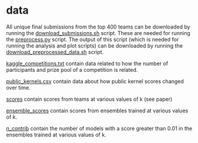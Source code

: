 # data
All unique final submissions from the top 400 teams can be downloaded by running the [download_submissions.sh](../download_submissions.sh) script.
These are needed for running the [preprocess.py](../preprocess.py) script.
The output of this script (which is needed for running the analysis and plot scripts) can be downloaded by running the [download_preprocessed_data.sh](../download_preprocessed_data.sh) script.

[kaggle_competitions.txt](./kaggle_competitions.txt) contain data related to how the number of participants and prize pool of a competition is related.

[public_kernels.csv](./public_kernels.csv) contain data about how public kernel scores changed over time.

[scores](./scores) contain scores from teams at various values of k (see paper)

[ensemble_scores](./ensemble_scores) contain scores from ensembles trained at various values of k.

[n_contrib](./n_contrib) contain the number of models with a score greater than 0.01 in the ensembles trained at various values of k.
